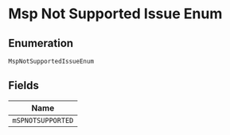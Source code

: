 
# Msp Not Supported Issue Enum

## Enumeration

`MspNotSupportedIssueEnum`

## Fields

| Name |
|  --- |
| `mSPNOTSUPPORTED` |

